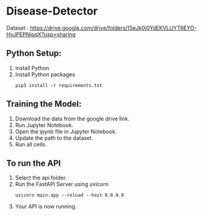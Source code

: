 # Disease-Detector
Dataset : https://drive.google.com/drive/folders/15eJk0j0YdEKVLUYT6EYO-HvJPEPNipqX?usp=sharing

## Python Setup:
1. Install Python
2. Install Python packages
   ```
   pip3 install -r requirements.txt
   ```
## Training the Model:
1. Download the data from the google drive link.
2. Run Jupyter Notebook.
3. Open the ipynb file in Jupyter Notebook.
4. Update the path to the dataset.
5. Run all cells.
   
## To run the API
1. Select the api folder.
2. Run the FastAPI Server using uvicorn
   ```
   uvicorn main:app --reload --host 0.0.0.0
   ```
3. Your API is now running.   
